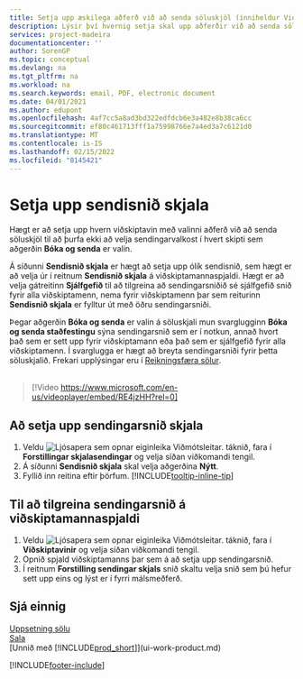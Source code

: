 ```yaml
---
title: Setja upp æskilega aðferð við að senda söluskjöl (inniheldur Video) | Microsoft docs
description: Lýsir því hvernig setja skal upp aðferðir við að senda söluskjöl samkvæmt óskum viðskiptamanna, t.d. tölvupóstur, PDF, rafræn skjöl osfrv.
services: project-madeira
documentationcenter: ''
author: SorenGP
ms.topic: conceptual
ms.devlang: na
ms.tgt_pltfrm: na
ms.workload: na
ms.search.keywords: email, PDF, electronic document
ms.date: 04/01/2021
ms.author: edupont
ms.openlocfilehash: 4af7cc5a8ad3bd322edfdcb6e3a482e8b38ca6cc
ms.sourcegitcommit: ef80c461713fff1a75998766e7a4ed3a7c6121d0
ms.translationtype: MT
ms.contentlocale: is-IS
ms.lasthandoff: 02/15/2022
ms.locfileid: "8145421"
---
```

# <a name="set-up-document-sending-profiles"></a>Setja upp sendisnið skjala
Hægt er að setja upp hvern viðskiptavin með valinni aðferð við að senda söluskjöl til að þurfa ekki að velja sendingarvalkost í hvert skipti sem aðgerðin **Bóka og senda** er valin.

Á síðunni **Sendisnið skjala** er hægt að setja upp ólík sendisnið, sem hægt er að velja úr í reitnum **Sendisnið skjala** á viðskiptamannaspjaldi. Hægt er að velja gátreitinn **Sjálfgefið** til að tilgreina að sendingarsniðið sé sjálfgefið snið fyrir alla viðskiptamenn, nema fyrir viðskiptamenn þar sem reiturinn **Sendisnið skjala** er fylltur út með öðru sendingarsniði.

Þegar aðgerðin **Bóka og senda** er valin á söluskjali mun svarglugginn **Bóka og senda staðfestingu** sýna sendingarsnið sem er í notkun, annað hvort það sem er sett upp fyrir viðskiptamann eða það sem er sjálfgefið fyrir alla viðskiptamenn. Í svarglugga er hægt að breyta sendingarsniði fyrir þetta söluskjalið. Frekari upplýsingar eru í [Reikningsfæra sölur](sales-how-invoice-sales.md).
<br><br>  

> [!Video https://www.microsoft.com/en-us/videoplayer/embed/RE4jzHH?rel=0]

## <a name="to-set-up-a-document-sending-profile"></a>Að setja upp sendingarsnið skjala
1. Veldu ![Ljósapera sem opnar eiginleika Viðmótsleitar.](media/ui-search/search_small.png "Segðu mér hvað þú vilt gera") táknið, fara í **Forstillingar skjalasendingar** og velja síðan viðkomandi tengil.
2. Á síðunni **Sendisnið skjala** skal velja aðgerðina **Nýtt**.
3. Fyllið inn reitina eftir þörfum. [!INCLUDE[tooltip-inline-tip](includes/tooltip-inline-tip_md.md)]

## <a name="to-specify-a-sending-profile-on-a-customer-card"></a>Til að tilgreina sendingarsnið á viðskiptamannaspjaldi
1. Veldu ![Ljósapera sem opnar eiginleika Viðmótsleitar.](media/ui-search/search_small.png "Segðu mér hvað þú vilt gera") táknið, fara í **Viðskiptavinir** og velja síðan viðkomandi tengil.
2. Opnið spjald viðskiptamanns þar sem á að setja upp sendingarsnið.
3. Í reitnum **Forstilling sendingar skjals** snið skaltu velja snið sem þú hefur sett upp eins og lýst er í fyrri málsmeðferð.

## <a name="see-also"></a>Sjá einnig
[Uppsetning sölu](sales-setup-sales.md)  
[Sala](sales-manage-sales.md)  
[Unnið með [!INCLUDE[prod_short](includes/prod_short.md)]](ui-work-product.md)


[!INCLUDE[footer-include](includes/footer-banner.md)]